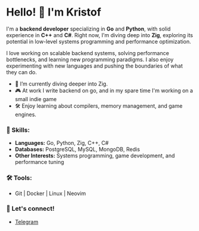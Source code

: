 # Hello! 👋 I'm Kristof

I'm a **backend developer** specializing in **Go** and **Python**, with solid experience in **C++** and **C#**. Right now, I'm diving deep into **Zig**, exploring its potential in low-level systems programming and performance optimization. 

I love working on scalable backend systems, solving performance bottlenecks, and learning new programming paradigms. I also enjoy experimenting with new languages and pushing the boundaries of what they can do.

- 🌱 I’m currently diving deeper into Zig.
- 🎮 At work I write backend on go, and in my spare time I'm working on a small indie game
- 🛠️ Enjoy learning about compilers, memory management, and game engines.

### 🚀 Skills:
- **Languages:** Go, Python, Zig, C++, C#
- **Databases:** PostgreSQL, MySQL, MongoDB, Redis
- **Other Interests:** Systems programming, game development, and performance tuning

### 🛠 Tools:
- Git | Docker | Linux | Neovim

### 🔗 Let's connect!
- [Telegram](https://t.me/KristofRogue)
